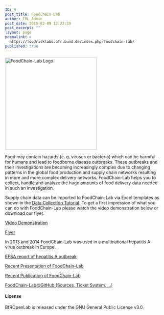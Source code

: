 ```yaml
---
ID: 9
post_title: FoodChain-Lab
author: FRL_Admin
post_date: 2015-02-09 12:23:39
post_excerpt: ""
layout: page
permalink: >
  https://foodrisklabs.bfr.bund.de/index.php/foodchain-lab/
published: true
---
```

<img class="aligncenter size-full wp-image-1269" src="https://foodrisklabs.bfr.bund.de/wp-content/uploads/2015/02/FoodChain-Lab-Logo1.png" alt="FoodChain-Lab Logo" width="300" height="300" />

Food may contain hazards (e. g. viruses or bacteria) which can be harmful for humans and lead to foodborne disease outbreaks. These outbreaks and their investigations are becoming increasingly complex due to changing patterns in the global food production and supply chain networks resulting in more and more complex delivery networks. FoodChain-Lab helps you to collect, handle and analyze the huge amounts of food delivery data needed in such an investigation.

Supply chain data can be imported to FoodChain-Lab via Excel templates as shown in the <a href="https://foodrisklabs.bfr.bund.de/index.php/data-collection-in-foodchain-lab/">Data Collection Tutorial</a>. To get a first impression of what you can do with FoodChain-Lab please watch the video demonstration below or download our flyer.

<a href="https://github.com/SiLeBAT/BfROpenLabResources/raw/master/GitHubPages/videos/foodchain_lab_demo.mp4" target="_blank">Video Demonstration</a>

<a href="https://github.com/SiLeBAT/BfROpenLabResources/raw/master/GitHubPages/videos/Flyer_FoodChain_Druck_v02.pdf" target="_blank">Flyer</a>

In 2013 and 2014 FoodChain-Lab was used in a multinational hepatitis A virus outbreak in Europe.

<a href="http://www.efsa.europa.eu/en/efsajournal/doc/3821.pdf" target="_blank">EFSA report of hepatitis A outbreak</a>

<a href="https://foodrisklabs.bfr.bund.de/wp-content/uploads/2016/04/20160315_Riga_FoodChainLab.pdf" target="_blank">Recent Presentation of FoodChain-Lab</a>

<a href="http://journals.plos.org/plosone/article?id=10.1371/journal.pone.0151977" target="_blank">Recent Publication of FoodChain-Lab</a>

<a href="https://github.com/SiLeBAT/BfROpenLab" target="_blank">FoodChain-Lab@GitHub (Sources, Ticket System, ...)</a>
<h4><a id="license" class="anchor" href="http://silebat.github.io/BfROpenLab/#license"></a>License</h4>
BfROpenLab is released under the GNU General Public License v3.0.